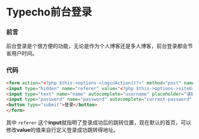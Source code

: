 # Typecho前台登录

### 前言
前台登录是个很方便的功能，无论是作为个人博客还是多人博客，前台登录都会节省用户时间。

### 代码

```html
<form action="<?php $this->options->loginAction()?>" method="post" name="login" rold="form">
<input type="hidden" name="referer" value="<?php $this->options->siteUrl(); ?>">
<input type="text" name="name" autocomplete="username" placeholder="请输入用户名" required/>
<input type="password" name="password" autocomplete="current-password" placeholder="请输入密码" required/>
<button type="submit">登录</button>
</form>
```

其中 `referer` 这个**input**就指明了登录成功后的跳转位置，现在默认的首页，可以修改**value**的值来自行定义登录成功跳转得地址。
